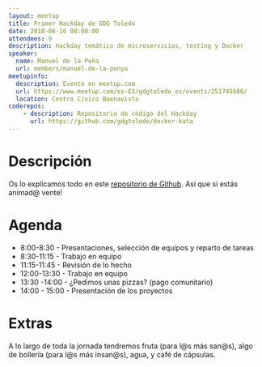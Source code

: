 ```yaml
---
layout: meetup
title: Primer Hackday de GDG Toledo
date: 2018-06-16 08:00:00
attendees: 9
description: Hackday temático de microservicios, testing y Docker
speaker:
  name: Manuel de la Peña
  url: members/manuel-de-la-penya
meetupinfo:
  description: Evento en meetup.com
  url: https://www.meetup.com/es-ES/gdgtoledo_es/events/251745686/
  location: Centro Cívico Buenavista
coderepos:
    - description: Repositorio de código del Hackday
      url: https://github.com/gdgtoledo/docker-kata
---
```


# Descripción
Os lo explicamos todo en este [repositorio de Github](https://github.com/gdgtoledo/docker-kata).
Así que si estás animad@ vente!

# Agenda

* 8:00-8:30 - Presentaciones, selección de equipos y reparto de tareas
* 8:30-11:15 - Trabajo en equipo
* 11:15-11:45 - Revisión de lo hecho
* 12:00-13:30 - Trabajo en equipo
* 13:30 -14:00 - ¿Pedimos unas pizzas? (pago comunitario)
* 14:00 - 15:00 - Presentación de los proyectos

# Extras
A lo largo de toda la jornada tendremos fruta (para l@s más san@s), algo de bollería (para l@s más insan@s), agua, y café de cápsulas.